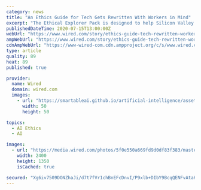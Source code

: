 ```yaml
---
category: news
title: "An Ethics Guide for Tech Gets Rewritten With Workers in Mind"
excerpt: "The Ethical Explorer Pack is designed to help Silicon Valley's rank and file—not just CEOs—steer products away from harmful directions."
publishedDateTime: 2020-07-15T13:00:00Z
webUrl: "https://www.wired.com/story/ethics-guide-tech-rewritten-workers/"
ampWebUrl: "https://www.wired.com/story/ethics-guide-tech-rewritten-workers/amp"
cdnAmpWebUrl: "https://www-wired-com.cdn.ampproject.org/c/s/www.wired.com/story/ethics-guide-tech-rewritten-workers/amp"
type: article
quality: 89
heat: 89
published: true

provider:
  name: Wired
  domain: wired.com
  images:
    - url: "https://smartableai.github.io/artificial-intelligence/assets/images/organizations/wired.com-50x50.jpg"
      width: 50
      height: 50

topics:
  - AI Ethics
  - AI

images:
  - url: "https://media.wired.com/photos/5f0e550a669fd9d0df83f383/master/pass/Top_Art_Digital_Illo.jpg"
    width: 2400
    height: 1350
    isCached: true

secured: "Xg6iv7509DONZhaJi/d7t7fVr1chBnEFcDnvI/P9xlb+DIbY9BcqQENFvAtaHl64lv1DJ+C0yzv+C7eZPXRM86iCjCn7JckA0hrYy7hQBG3L8l/OxSguj/n+xKD/6z3pZv5BnNeu5sagQ0h2UjhMZ3bnhNVFku19xyP8fdieLx06pHIUMi7akM9Ru6ah08S7U+MnZsoERHFy7ApssyAshV1bQpsZmtEF+y30vioZV6Yoz0PjtZZz7M/JS7NhLLjH0bgs6itXwEw0Owud49SD7XJQww8AiVgE/GaXfvnGxlOaBejmKT3FH3H94O1fuLsvkm8NIz7qxWeQQACAfPV+3w==;FGJ/4ij0b07bdH1BA21+YQ=="
---
```



